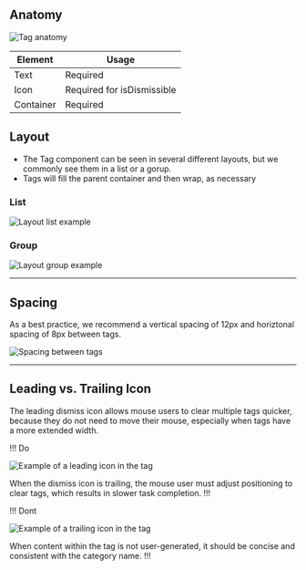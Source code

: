
## Anatomy

![Tag anatomy](/assets/components/tag/tag-anatomy.png)

| Element          | Usage                                           |
|------------------|-------------------------------------------------|
| Text             | Required                       |
| Icon             | Required for isDismissible |
| Container        | Required                |


## Layout

- The Tag component can be seen in several different layouts, but we commonly see them in a list or a gorup.
- Tags will fill the parent container and then wrap, as necessary

### List

![Layout list example](/assets/components/tag/tag-layout-list.png)

### Group

![Layout group example](/assets/components/tag/tag-layout-group.png)

---

## Spacing

As a best practice, we recommend a vertical spacing of 12px and horiztonal spacing of 8px between tags.

![Spacing between tags](/assets/components/tag/tag-spacing.png)

---

## Leading vs. Trailing Icon


The leading dismiss icon allows mouse users to clear multiple tags quicker, because they do not need to move their mouse, especially when tags have a more extended width.

!!! Do

![Example of a leading icon in the tag](/assets/components/tag/tag-leading_icon.png)


When the dismiss icon is trailing, the mouse user must adjust positioning to clear tags, which results in slower task completion.
!!!


!!! Dont

![Example of a trailing icon in the tag](/assets/components/tag/tag-trailing_icon.png)


When content within the tag is not user-generated, it should be concise and consistent with the category name.
!!!
